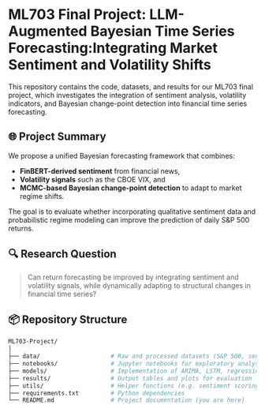 # ML703 Final Project: LLM-Augmented Bayesian Time Series Forecasting:Integrating Market Sentiment and Volatility Shifts

This repository contains the code, datasets, and results for our ML703 final project, which investigates the integration of sentiment analysis, volatility indicators, and Bayesian change-point detection into financial time series forecasting.

## 🌐 Project Summary

We propose a unified Bayesian forecasting framework that combines:
- **FinBERT-derived sentiment** from financial news,
- **Volatility signals** such as the CBOE VIX, and
- **MCMC-based Bayesian change-point detection** to adapt to market regime shifts.

The goal is to evaluate whether incorporating qualitative sentiment data and probabilistic regime modeling can improve the prediction of daily S&P 500 returns.

## 🔍 Research Question

> Can return forecasting be improved by integrating sentiment and volatility signals, while dynamically adapting to structural changes in financial time series?

## 📦 Repository Structure

```bash
ML703-Project/
│
├── data/                    # Raw and processed datasets (S&P 500, sentiment, VIX)
├── notebooks/               # Jupyter notebooks for exploratory analysis and modeling
├── models/                  # Implementation of ARIMA, LSTM, regression, and Bayesian models
├── results/                 # Output tables and plots for evaluation
├── utils/                   # Helper functions (e.g. sentiment scoring, preprocessing)
├── requirements.txt         # Python dependencies
└── README.md                # Project documentation (you are here)
